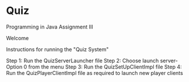 Quiz
====

Programming in Java Assignment III

Welcome

Instructions for running the "Quiz System"

Step 1: Run the QuizServerLauncher file
Step 2: Choose launch server-Option 0 from the menu
Step 3: Run the QuizSetUpClientImpl file
Step 4: Run the QuizPlayerClientImpl file as required to launch new player clients